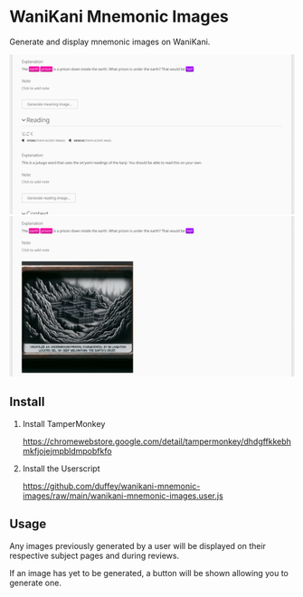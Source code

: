 # WaniKani Mnemonic Images

Generate and display mnemonic images on WaniKani.

![Screenshot #1](www/screenshot_1.png)
![Screenshot #3](www/screenshot_3.png)

## Install

1. Install TamperMonkey

   https://chromewebstore.google.com/detail/tampermonkey/dhdgffkkebhmkfjojejmpbldmpobfkfo

2. Install the Userscript

   https://github.com/duffey/wanikani-mnemonic-images/raw/main/wanikani-mnemonic-images.user.js

## Usage

Any images previously generated by a user will be displayed on their respective subject pages and during reviews.

If an image has yet to be generated, a button will be shown allowing you to generate one.


